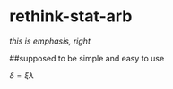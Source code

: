 # rethink-stat-arb

*this is emphasis, right*

##supposed to be simple and easy to use

$\delta = \xi \lambda$

